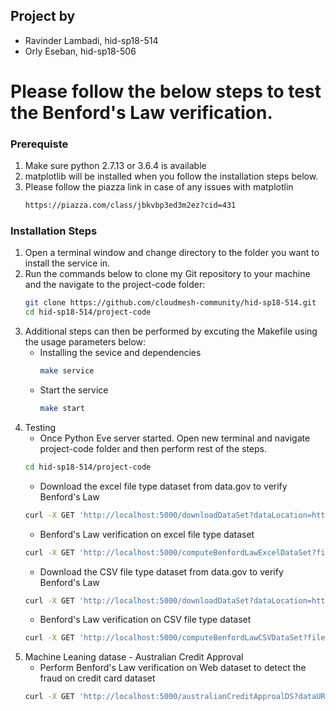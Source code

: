 ## Project by
- Ravinder Lambadi, hid-sp18-514
- Orly Eseban, hid-sp18-506
# Please follow the below steps to test the Benford's Law verification.

### Prerequiste
1. Make sure python 2.7.13 or 3.6.4 is available
2. matplotlib will be installed when you follow the installation steps below.
3. Please follow the piazza link in case of any issues with matplotlin
	```sh
	https://piazza.com/class/jbkvbp3ed3m2ez?cid=431
	```
	
### Installation Steps
1. Open a terminal window and change directory to the folder you want to install the service in.
2. Run the commands below to clone my Git repository to your machine and the navigate to the project-code folder: 
    ```sh
    git clone https://github.com/cloudmesh-community/hid-sp18-514.git
    cd hid-sp18-514/project-code
    ```
3. Additional steps can then be performed by excuting the Makefile using the usage parameters below:
    -  Installing the sevice and dependencies
        ```sh
        make service
        ```
    -  Start the service
        ```sh
        make start
        ```
4. Testing
	- Once Python Eve server started. Open new terminal and navigate project-code folder and then perform rest of the steps.
	```sh
	cd hid-sp18-514/project-code
	 ```
	-  Download the excel file type dataset from data.gov to verify Benford's Law
	```sh
	curl -X GET 'http://localhost:5000/downloadDataSet?dataLocation=https://inventory.data.gov/dataset/67567804-073d-40ad-a710-2b0bed8b84e2/resource/360b0748-d161-4857-a7dc-dfccfaeea096/download/nsn-extract-4-5-17.xlsx&fileName=nsn-extract-4-5-17.xlsx'
    ```
	-  Benford's Law verification on excel file type dataset
	```sh
	curl -X GET 'http://localhost:5000/computeBenfordLawExcelDataSet?fileName=nsn-extract-4-5-17.xlsx&columnName=Price'
	```
	- Download the CSV file type dataset from data.gov to verify Benford's Law
	```sh
	curl -X GET 'http://localhost:5000/downloadDataSet?dataLocation=https://data.ok.gov/sites/default/files/res_purchase_card_%28pcard%29_fiscal_year_2014_3pcd-aiuu.csv&fileName=fiscal_year_2014.csv'
	```
	- Benford's Law verification on CSV file type dataset
	```sh
	curl -X GET 'http://localhost:5000/computeBenfordLawCSVDataSet?fileName=fiscal_year_2014.csv&columnName=Amount'
	```
5. Machine Leaning datase - Australian Credit Approval
	- Perform Benford's Law verification on Web dataset to detect the fraud on credit card dataset
	```sh
	curl -X GET 'http://localhost:5000/australianCreditApproalDS?dataURL=https://archive.ics.uci.edu/ml/machine-learning-databases/statlog/australian/australian.dat&columnName=A2'
	```